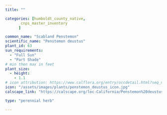 ```yaml
---
title: ""

categories: [humboldt_county_native,
       cnps_master_inventory
      ]

common_name: "Scabland Penstemon"
scientific_name: "Penstemon deustus"
plant_id: 63
sun_requirements:
  - "Full Sun"
  - "Part Shade"
# min then max in feet
plant_size:
  - height: 
    - 1.1
# icon attribution: https://www.calflora.org/entry/occdetail.html?seq_num=mg41297 
icon: "/assets/images/plants/penstemon_deustus_icon.jpg"
calscape_link: "https://calscape.org/loc-California/Penstemon%20deustus(%20)"

type: "perennial herb"

---
```


